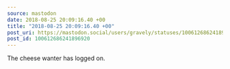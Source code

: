 ```yaml
---
source: mastodon
date: 2018-08-25 20:09:16.40 +00
title: "2018-08-25 20:09:16.40 +00"
post_uri: https://mastodon.social/users/gravely/statuses/100612686241896920
post_id: 100612686241896920
---
```

The cheese wanter has logged on.


